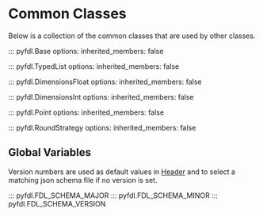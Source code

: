# Common Classes

Below is a collection of the common classes that are used by other classes.

::: pyfdl.Base
    options:
        inherited_members: false

::: pyfdl.TypedList
    options:
        inherited_members: false

::: pyfdl.DimensionsFloat
    options:
        inherited_members: false

::: pyfdl.DimensionsInt
    options:
        inherited_members: false

::: pyfdl.Point
    options:
        inherited_members: false

::: pyfdl.RoundStrategy
    options:
        inherited_members: false

## Global Variables
Version numbers are used as default values in [Header](header.md) and to select a matching json schema file
if no version is set.

::: pyfdl.FDL_SCHEMA_MAJOR
::: pyfdl.FDL_SCHEMA_MINOR
::: pyfdl.FDL_SCHEMA_VERSION
